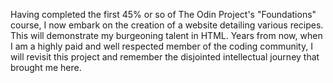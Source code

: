 Having completed the first 45% or so of The Odin Project's
"Foundations" course, I now embark on the creation of a website
detailing various recipes. This will demonstrate my burgeoning
talent in HTML. Years from now, when I am a highly paid and well
respected member of the coding community, I will revisit this
project and remember the disjointed intellectual journey that
brought me here.